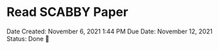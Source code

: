 # Read SCABBY Paper

Date Created: November 6, 2021 1:44 PM
Due Date: November 12, 2021
Status: Done 🙌